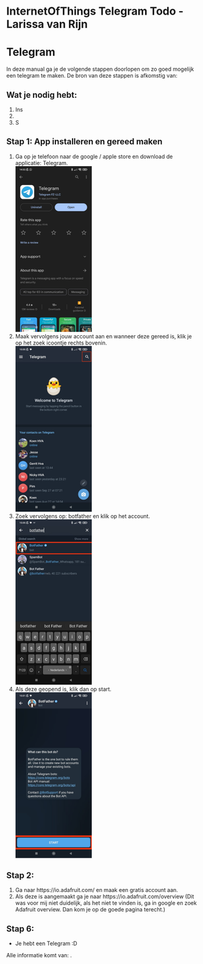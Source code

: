 # InternetOfThings Telegram Todo - Larissa van Rijn

<H1> Telegram</H1> 

In deze manual ga je de volgende stappen doorlopen om zo goed mogelijk een telegram te maken.
De bron van deze stappen is afkomstig van: 


<H2>Wat je nodig hebt:</H2>
<ol>
  <li>Ins</li>
  <li></li>
  <li>S</li>
</ol>


<H2>Stap 1: App installeren en gereed maken</H2>
<ol>
  <li>Ga op je telefoon naar de google / apple store en download de applicatie: Telegram. </li>
  <img src="playstore.jpeg" width="200">
  <br>

  <li> Maak vervolgens jouw account aan en wanneer deze gereed is, klik je op het zoek icoontje rechts bovenin. </li>
  <img src="2.jpeg" width="200">
  <br>

  <li> Zoek vervolgens op: botfather en klik op het account. </li>
  <img src="3.jpeg" width="200">
  <br>

   <li> Als deze geopend is, klik dan op start.</li>
  <img src="4.jpeg" width="200">
  <br>
</ol>

<H2>Stap 2: </H2>
<ol>
<li> Ga naar https://io.adafruit.com/ en maak een gratis account aan. </li>
<li> Als deze is aangemaakt ga je naar https://io.adafruit.com/overview (Dit was voor mij niet duidelijk, als het niet te vinden is, ga in google en zoek Adafruit overview. Dan kom je op de goede pagina terecht.) </li>
</ol>



<H2>Stap 6: </H2> 
<ul>
<li> Je hebt een Telegram :D </li>
</ul>

Alle informatie komt van: . 
